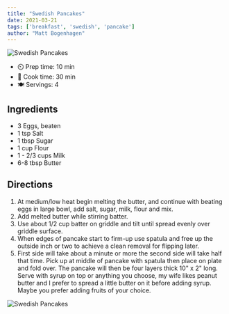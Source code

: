 ```yaml
---
title: "Swedish Pancakes"
date: 2021-03-21
tags: ['breakfast', 'swedish', 'pancake']
author: "Matt Bogenhagen"
---
```


![Swedish Pancakes](/pix/swedish-pancakes-00.webp)

- ⏲️ Prep time: 10 min
- 🍳 Cook time: 30 min
- 🍽️ Servings: 4

## Ingredients

- 3 Eggs, beaten
- 1 tsp Salt
- 1 tbsp Sugar
- 1 cup Flour
- 1 - 2/3 cups Milk
- 6-8 tbsp Butter

## Directions

1. At medium/low heat begin melting the butter, and continue with beating eggs in large bowl, add salt, sugar, milk,
   flour and mix.
2. Add melted butter while stirring batter.
3. Use about 1/2 cup batter on griddle and tilt until spread evenly over griddle surface.
4. When edges of pancake start to firm-up use spatula and free up the outside inch or two to achieve a clean removal for
   flipping later.
5. First side will take about a minute or more the second side will take half that time. Pick up at middle of pancake
   with spatula then place on plate and fold over. The pancake will then be four layers thick 10" x 2" long. Serve with
   syrup on top or anything you choose, my wife likes peanut butter and I prefer to spread a little butter on it before
   adding syrup. Maybe you prefer adding fruits of your choice.

![Swedish Pancakes](/pix/swedish-pancakes-01.webp)
